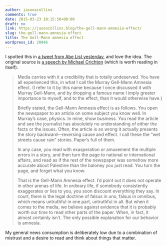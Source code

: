 ```yaml
---
author: jasonacollins
comments: true
date: 2015-03-23 10:15:50+00:00
draft: no
link: https://jasoncollins.blog/the-gell-mann-amnesia-effect/
slug: the-gell-mann-amnesia-effect
title: The Gell-Mann amnesia effect
wordpress_id: 20946
---
```


I spotted this in [a tweet from Abe List yesterday](https://twitter.com/abelisted/status/579229171404034049), and love the idea. The original source is [a speech by Michael Crichton](http://larvatus.com/michael-crichton-why-speculate/) (which is worth reading in itself).


<blockquote>Media carries with it a credibility that is totally undeserved. You have all experienced this, in what I call the Murray Gell-Mann Amnesia effect. (I refer to it by this name because I once discussed it with Murray Gell-Mann, and by dropping a famous name I imply greater importance to myself, and to the effect, than it would otherwise have.)

Briefly stated, the Gell-Mann Amnesia effect is as follows. You open the newspaper to an article on some subject you know well. In Murray’s case, physics. In mine, show business. You read the article and see the journalist has absolutely no understanding of either the facts or the issues. Often, the article is so wrong it actually presents the story backward—reversing cause and effect. I call these the “wet streets cause rain” stories. Paper’s full of them.

In any case, you read with exasperation or amusement the multiple errors in a story, and then turn the page to national or international affairs, and read as if the rest of the newspaper was somehow more accurate about Palestine than the baloney you just read. You turn the page, and forget what you know.

That is the Gell-Mann Amnesia effect. I’d point out it does not operate in other arenas of life. In ordinary life, if somebody consistently exaggerates or lies to you, you soon discount everything they say. In court, there is the legal doctrine of falsus in uno, falsus in omnibus, which means untruthful in one part, untruthful in all. But when it comes to the media, we believe against evidence that it is probably worth our time to read other parts of the paper. When, in fact, it almost certainly isn’t. The only possible explanation for our behavior is amnesia.</blockquote>


My general news consumption is deliberately low due to a combination of mistrust and a desire to read and think about things that matter.
